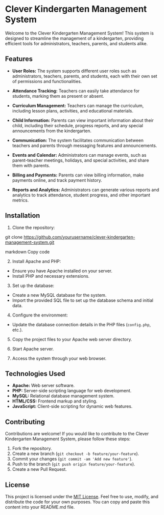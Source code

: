 # Clever Kindergarten Management System

Welcome to the Clever Kindergarten Management System! This system is designed to streamline the management of a kindergarten, providing efficient tools for administrators, teachers, parents, and students alike. 

## Features

- **User Roles:** The system supports different user roles such as administrators, teachers, parents, and students, each with their own set of permissions and functionalities.

- **Attendance Tracking:** Teachers can easily take attendance for students, marking them as present or absent.

- **Curriculum Management:** Teachers can manage the curriculum, including lesson plans, activities, and educational materials.

- **Child Information:** Parents can view important information about their child, including their schedule, progress reports, and any special announcements from the kindergarten.

- **Communication:** The system facilitates communication between teachers and parents through messaging features and announcements.

- **Events and Calendar:** Administrators can manage events, such as parent-teacher meetings, holidays, and special activities, and share them with parents.

- **Billing and Payments:** Parents can view billing information, make payments online, and track payment history.

- **Reports and Analytics:** Administrators can generate various reports and analytics to track attendance, student progress, and other important metrics.

## Installation

1. Clone the repository:

git clone https://github.com/yourusername/clever-kindergarten-management-system.git

markdown
Copy code

2. Install Apache and PHP:
- Ensure you have Apache installed on your server.
- Install PHP and necessary extensions.

3. Set up the database:
- Create a new MySQL database for the system.
- Import the provided SQL file to set up the database schema and initial data.

4. Configure the environment:
- Update the database connection details in the PHP files (`config.php`, etc.).

5. Copy the project files to your Apache web server directory.

6. Start Apache server.

7. Access the system through your web browser.

## Technologies Used

- **Apache:** Web server software.
- **PHP:** Server-side scripting language for web development.
- **MySQL:** Relational database management system.
- **HTML/CSS:** Frontend markup and styling.
- **JavaScript:** Client-side scripting for dynamic web features.

## Contributing

Contributions are welcome! If you would like to contribute to the Clever Kindergarten Management System, please follow these steps:

1. Fork the repository.
2. Create a new branch (`git checkout -b feature/your-feature`).
3. Commit your changes (`git commit -am 'Add new feature'`).
4. Push to the branch (`git push origin feature/your-feature`).
5. Create a new Pull Request.

## License

This project is licensed under the [MIT License](LICENSE). Feel free to use, modify, and distribute the code for your own purposes.
You can copy and paste this content into your README.md file.
